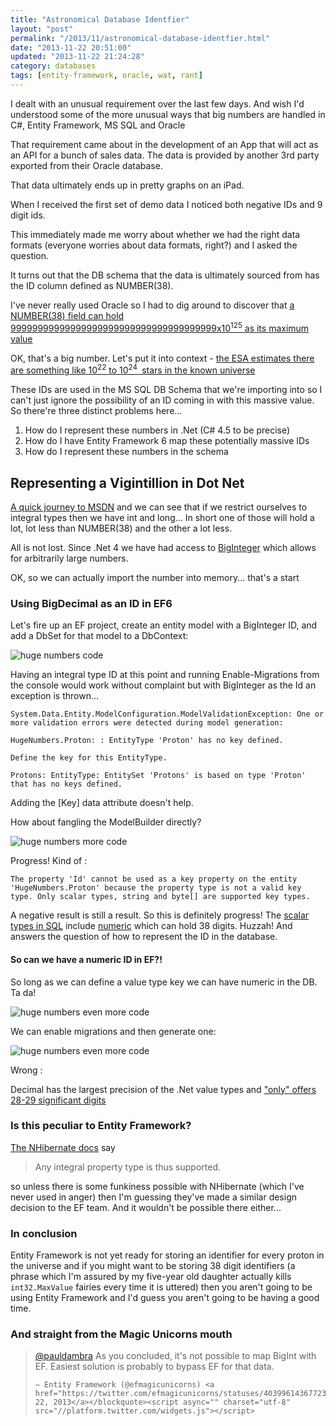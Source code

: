 ```yaml
---
title: "Astronomical Database Identfier"
layout: "post"
permalink: "/2013/11/astronomical-database-identfier.html"
date: "2013-11-22 20:51:00"
updated: "2013-11-22 21:24:28"
category: databases
tags: [entity-framework, oracle, wat, rant]
---
```


I dealt with an unusual requirement over the last few days. And wish I'd understood some of the more unusual ways that big numbers are handled in C#, Entity Framework, MS SQL and Oracle

<!--more-->

That requirement came about in the development of an App that will act as an API for a bunch of sales data. The data is provided by another 3rd party exported from their Oracle database.

That data ultimately ends up in pretty graphs on an iPad.

When I received the first set of demo data I noticed both negative IDs and 9 digit ids.

This immediately made me worry about whether we had the right data formats (everyone worries about data formats, right?) and I asked the question.

It turns out that the DB schema that the data is ultimately sourced from has the ID column defined as NUMBER(38).

I've never really used Oracle so I had to dig around to discover that [a NUMBER(38) field can hold 99999999999999999999999999999999999999x10<sup>125</sup> as its maximum value](http://docs.oracle.com/cd/B19306_01/server.102/b14237/limits001.htm)

OK, that's a big number. Let's put it into context - [the ESA estimates there are something like 10<sup>22</sup>&nbsp;to 10<sup>24&nbsp;</sup>&nbsp;stars in the known universe](http://www.esa.int/Our_Activities/Space_Science/Herschel/How_many_stars_are_there_in_the_Universe)

These IDs are used in the MS SQL DB Schema that we're importing into so I can't just ignore the possibility of an ID coming in with this massive value. So there're three distinct problems here...

 1. How do I represent these numbers in .Net (C# 4.5 to be precise)
 2. How do I have Entity Framework 6 map these potentially massive IDs
 3. How do I represent these numbers in the schema

## Representing a Vigintillion in Dot Net

 [A quick journey to MSDN](http://msdn.microsoft.com/en-us/library/exx3b86w(v=vs.110).aspx) and we can see that if we restrict ourselves to integral types then we have int and long... In short one of those will hold a lot, lot less than NUMBER(38) and the other a lot less.

All is not lost. Since .Net 4 we have had access to [BigInteger](http://msdn.microsoft.com/en-us/library/system.numerics.biginteger(v=vs.110).aspx) which allows for arbitrarily large numbers.

OK, so we can actually import the number into memory... that's a start

### Using BigDecimal as an ID in EF6

Let's fire up an EF project, create an entity model with a BigInteger ID, and add a DbSet for that model to a DbContext:

![huge numbers code](http://4.bp.blogspot.com/-PgeRsO_R89w/Uo-zpg99w-I/AAAAAAAAJTk/8CyZmhvxdCw/s640/HugeNumbers.PNG)

Having an integral type ID at this point and running Enable-Migrations from the console would work without complaint but with BigInteger as the Id an exception is thrown...

```
System.Data.Entity.ModelConfiguration.ModelValidationException: One or more validation errors were detected during model generation:

HugeNumbers.Proton: : EntityType 'Proton' has no key defined.

Define the key for this EntityType.

Protons: EntityType: EntitySet 'Protons' is based on type 'Proton' that has no keys defined.
```

Adding the [Key] data attribute doesn't help.

How about fangling the ModelBuilder directly?

![huge numbers more code](http://1.bp.blogspot.com/-Sy-WWyCcbWg/Uo-1qZFYLQI/AAAAAAAAJTw/kaI76AZC15s/s1600/proton2.PNG)

Progress! Kind of :

```
The property 'Id' cannot be used as a key property on the entity 'HugeNumbers.Proton' because the property type is not a valid key type. Only scalar types, string and byte[] are supported key types.
```

A negative result is still a result. So this is definitely progress! The [scalar types in SQL](http://my.safaribooksonline.com/book/databases/sql/9781449319724/2dot-types-and-domains/id2749129) include [numeric](http://msdn.microsoft.com/en-us/library/ms187746.aspx) which can hold 38 digits. Huzzah! And answers the question of how to represent the ID in the database.

#### So can we have a numeric ID in EF?!

So long as we can define a value type key we can have numeric in the DB. Ta da!

![huge numbers even more code](http://2.bp.blogspot.com/-5kh5vIIvp0w/Uo-7LImoKqI/AAAAAAAAJUA/i4OdUD5Coxo/s1600/Capture3.PNG)

We can enable migrations and then generate one:

![huge numbers even more code](http://1.bp.blogspot.com/-KelcMu1mi6w/Uo-7cv3auqI/AAAAAAAAJUI/lVSpjAvszNU/s1600/Capture4.PNG)

Wrong :

Decimal has the largest precision of the .Net value types and ["only" offers 28-29 significant digits](http://msdn.microsoft.com/en-us/library/364x0z75(v=vs.110).aspx)

### Is this peculiar to Entity Framework?

[The NHibernate docs](http://www.nhforge.org/doc/nh/en/#mapping-declaration-id) say 

> Any integral property type is thus supported.

so unless there is some funkiness possible with NHibernate (which I've never used in anger) then I'm guessing they've made a similar design decision to the EF team. And it wouldn't be possible there either...

### In conclusion

Entity Framework is not yet ready for storing an identifier for every proton in the universe and if you might want to be storing 38 digit identifiers (a phrase which I'm assured by my five-year old daughter actually kills `int32.MaxValue` fairies every time it is uttered) then you aren't going to be using Entity Framework and I'd guess you aren't going to be having a good time.

### And straight from the Magic Unicorns mouth

<div class="tweet-wrapper">
	<blockquote class="twitter-tweet" lang="en"><a href="https://twitter.com/pauldambra">@pauldambra</a> As you concluded, it's not possible to map BigInt with EF. Easiest solution is probably to bypass EF for that data.

	— Entity Framework (@efmagicunicorns) <a href="https://twitter.com/efmagicunicorns/statuses/403996143677235200">November 22, 2013</a></blockquote><script async="" charset="utf-8" src="//platform.twitter.com/widgets.js"></script>
</div>